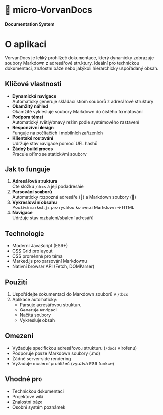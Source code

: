 # 🐳 micro-VorvanDocs 
#### Documentation System


# O aplikaci

VorvanDocs je lehký prohlížeč dokumentace, který dynamicky zobrazuje soubory Markdown z adresářové struktury. Ideální pro technickou dokumentaci, znalostní báze nebo jakýkoli hierarchicky uspořádaný obsah.

## Klíčové vlastnosti

- **Dynamická navigace**  
  Automaticky generuje skládací strom souborů z adresářové struktury
- **Okamžitý náhled**  
  Okamžitě vykresluje soubory Markdown do čistého formátování
- **Podpora témat**  
  Automatický světlý/tmavý režim podle systémového nastavení
- **Responzivní design**  
  Funguje na počítačích i mobilních zařízeních
- **Klientské routování**  
  Udržuje stav navigace pomocí URL hashů
- **Žádný build proces**  
  Pracuje přímo se statickými soubory

## Jak to funguje

1. **Adresářová struktura**  
   Čte složku `/docs` a její podadresáře
2. **Parsování souborů**  
   Automaticky rozpozná adresáře (📁) a Markdown soubory (📄)
3. **Vykreslování obsahu**  
   Používá `marked.js` pro rychlou konverzi Markdown → HTML
4. **Navigace**  
   Udržuje stav rozbalení/sbalení adresářů

## Technologie

- Moderní JavaScript (ES6+)
- CSS Grid pro layout
- CSS proměnné pro téma
- Marked.js pro parsování Markdownu
- Nativní browser API (Fetch, DOMParser)

## Použití

1. Uspořádejte dokumentaci do Markdown souborů v `/docs`
2. Aplikace automaticky:
   - Parsuje adresářovou strukturu
   - Generuje navigaci
   - Načítá soubory
   - Vykresluje obsah

## Omezení

- Vyžaduje specifickou adresářovou strukturu (`/docs` v kořenu)
- Podporuje pouze Markdown soubory (.md)
- Žádné server-side rendering
- Vyžaduje moderní prohlížeč (využívá ES6 funkce)

## Vhodné pro

- Technickou dokumentaci
- Projektové wiki
- Znalostní báze
- Osobní systém poznámek
  
